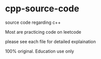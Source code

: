 # cpp-source-code
source code regarding c++

Most are practicing code on leetcode

please see each file for detailed explaination 

100% original. Education use only
